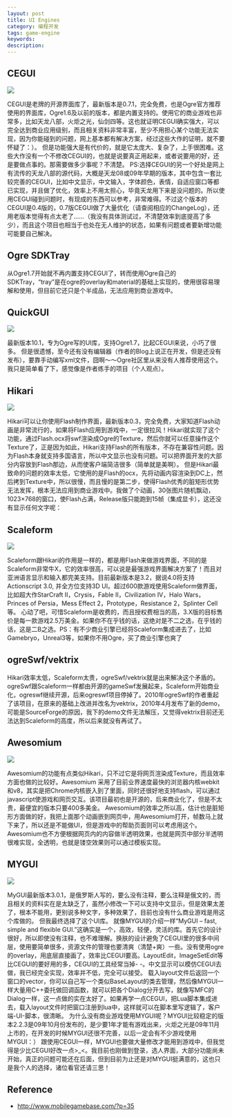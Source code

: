```yaml
---
layout: post
title: UI Engines
category: 编程开发
tags: game-engine
keywords: 
description: 
---
```


## CEGUI

![](/Resources/UI引擎_1.jpg)

CEGUI是老牌的开源界面库了，最新版本是0.7.1，完全免费，也是Ogre官方推荐使用的界面库，Ogre1.6及以前的版本，都是内置支持的。使用它的商业游戏也非常多，比如天龙八部，火炬之光，仙剑四等。这也就证明CEGUI确实强大，可以完全达到商业应用级别，而且相关资料非常丰富，至少不用担心某个功能无法实现，因为你能碰到的问题，网上基本都有解决方案，经过这些大作的证明，就不要怀疑了：）。
但是功能强大是有代价的，就是它太庞大、复杂了，上手很困难。这些大作没有一个不修改CEGUI的，也就是说要真正用起来，或者说要用的好，还是要做点事的。那需要做多少事呢？不清楚。
PS:选择CEGUI的另一个好处是网上有流传的天龙八部的源代码，大概是天龙08或09年早期的版本，其中包含一套比较完善的CEGUI，比如中文显示，中文输入，字体颜色，表情，自适应窗口等都已实现，并且做了优化，效率上不用太担心，毕竟天龙用下来是没问题的。所以使用CEGUI碰到问题时，有现成的东西可以参考，非常难得。不过这个版本的CEGUI是0.4版的，0.7版CEGUI做了大量优化（请查阅相应的ChangeLog），还用老版本觉得有点太老了……（我没有具体测试过，不清楚效率到底提高了多少），而且这个项目也相当于也处在无人维护的状态，如果有问题或者要新增功能可能要自己解决。

## Ogre SDKTray

从Ogre1.7开始就不再内置支持CEGUI了，转而使用Ogre自己的SDKTray，“tray”是在ogre的overlay和material的基础上实现的，使用很容易理解和使用，但目前它还只是个半成品，无法应用到商业游戏中。

## QuickGUI

![](/Resources/UI引擎_2.jpg)

最新版本10.1，专为Ogre写的UI库，支持Ogre1.7，比起CEGUI来说，小巧了很多。
但是很遗憾，至今还有没有编辑器（作者的Blog上说正在开发，但是还没有发布），要靠手动编写xml文件，囧啊～～Ogre社区里从来没有人推荐使用这个。我只是简单看了下，感觉像是作者练手的项目（个人观点）。

## Hikari

![](/Resources/UI引擎_3.jpg)

Hikari可以让你使用Flash制作界面，最新版本0.3，完全免费，大家知道Flash动画是非常流行的，如果将Flash应用到游戏中，一定很拉风！Hikari就实现了这个功能，通过Flash.ocx将swf渲染成Ogre的Texture，然后你就可以任意操作这个Texture了，正是因为如此，Hikari支持Flash的所有版本，不存在兼容性问题。因为Flash本身就支持多国语言，所以中文显示也没有问题。可以把界面开发的大部分内容放到Flash那边，从而使客户端简洁很多（简单就是美啊）。
但是Hikari最致命的问题的效率太低，它使用的是Flash的ocx，先将动画内容渲染到DC上，然后拷到Texture中，所以很慢，而且慢的是第二步，使得Flash优秀的脏矩形优势无法发挥，根本无法应用到商业游戏中。我做了个动画，30张图片随机飘动，1023×768的窗口，使Flash占满，Release版只能跑到15帧（集成显卡），这还没有显示任何文字呢：
## Scaleform

![](/Resources/UI引擎_4.jpg)

Scaleform跟Hikari的作用是一样的，都是用Flash来做游戏界面，不同的是Scaleform非常牛X，它的效率很高，可以说是最强游戏界面解决方案了！而且对亚洲语言显示和输入都完美支持。目前最新版本是3.2，据说4.0将支持Actionscript 3.0, 并全方位支持3D UI。超过600款游戏使用Scaleform做界面，比如超大作StarCraft II，Crysis，Fable II，Civilization IV，Halo Wars，Princes of Persia，Mess Effect 2，Prototype，Resistance 2，Splinter Cell等。
心动了吧，可惜Scaleform是收费的，而且授权费相当的高，3.X版的目标售价是每一款游戏2.5万美金。如果你不在乎钱的话，这绝对是不二之选，在乎钱的话，这是二B之选。PS：有不少商业引擎已经将Scaleform集成进去了，比如Gamebryo，Unreal3等，如果你不用Ogre，买了商业引擎也爽了

## ogreSwf/vektrix

Hikari效率太低，Scaleform太贵，ogreSwf/vektrix就是出来解决这个矛盾的。ogreSwf跟Scaleform一样都由开源的gameSwf发展起来，Scaleform开始商业化，ogreswf继续开源，后来ogreswf项目停掉了。2010年ogreSwf的作者重起了该项目，在原来的基础上改进并改名为vektrix，2010年4月发布了新的demo，可能是SourceForge的原因，我下的demo文件无法解压，又觉得vektrix目前还无法达到Scaleform的高度，所以后来就没有再试了。

## Awesomium

![](/Resources/UI引擎_5.jpg)

Awesomium的功能有点类似Hikari，只不过它是将网页渲染成Texture，而且效率方面也做的比较好。Awesomium 采用了目前业界速度最快的浏览器内核webkit和v8，其实是把Chrome内核嵌入到了里面，同时还很好地支持flash，可以通过javascript使游戏和网页交互。该项目最初也是开源的，后来商业化了，但是不太贵，最便宜的版本只要400多美金。
Awesomium的效率之所以高，估计也是脏矩形方面做的好，我把上面那个动画嵌到网页中，用Awesomium打开，帧数马上就下来了，所以还是不能做UI，但是游戏中的帮助页面则可以考虑用这个。Awesomium也不方便根据网页内的内容做半透明效果，也就是网页中部分半透明很难实现，全透明，也就是镂空效果则可以通过模板实现。

## MYGUI

![](/Resources/UI引擎_6.jpg)

MyGUI最新版本3.0.1，是俄罗斯人写的，要么没有注释，要么注释是俄文的，而且相关的资料实在是太缺乏了，虽然小修改一下可以支持中文显示，但是效果太差了，根本不能用，更别说多种文字，多种效果了，目前也没有什么商业游戏是用这个库做的。
但我最终选择了这个UI库。
就像MYGUI的介绍一样“MyGUI – fast, simple and flexible GUI.”这确实是一个，高效，轻便，灵活的库。首先它的设计很好，所以即使没有注释，也不难理解。换肤的设计避免了CEGUI里的很多中间层，使用要简单很多，资源文件的管理也要清爽（清楚+爽）一些。没有使用ogre的overlay，用底层直接画了，效率比CEGUI要高。LayoutEdit，ImageSetEdit等比CEGUI的要好用的多，CEGUI的工具经常当掉- -。中文显示可以模仿CEGUI去做，我已经完全实现，效率并不低，完全可以接受。
载入layout文件后返回一个窗口的vector，你可以自己写一个类似BaseLayout的类去管理，然后像MYGUI一样大量用C++委托做回调函数，就可以把各个Dialog分开去写，就像写MFC的Dialog一样，这一点做的实在太好了。如果再学一点CEGUI，把Lua脚本集成进去，载入layout文件时把窗口注册到lua中，这样就可以在脚本里写逻辑了，客户端-UI-脚本，很清晰。
为什么没有商业游戏使用MYGUI呢？MYGUI比较稳定的版本2.2.3是09年10月份发布的，是少要1年才能有游戏出来，火炬之光是09年11月上市的，在开发的时候MYGUI还很不完善，以后一定会有不少游戏使用MYGUI：）
跟使用CEGUI一样，MYGUI也要做大量修改才能用到游戏中，但我觉得是少比CEGUI好改一点>_<。我目前也刚做到登录，选人界面，大部分功能尚未开始，真正的问题可能还在后面，但到目前为止还是对MYGUI挺满意的，这也只是我个人的选择，诸位看官还请三思！

## Reference
* <http://www.mobilegamebase.com/?p=35>